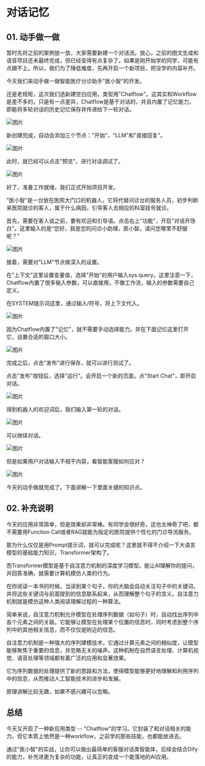 # 对话记忆

## **01.** 动手做一做

暂时先将之前的案例放一放，大家需要新建一个对话流。放心，之前的图文生成和语音项目还未最终完成，但已经变得有点复杂了。如果是刚开始学的同学，可能有点跟不上。所以，我们为了降低难度，先再开启一个新项目，把没学的内容补齐。

今天我们来动手做一做智能医疗分诊助手"医小智"的开发。

还是老规矩，这次我们选新建空白应用，类型用"Chatflow"。这其实和Workflow是差不多的，只是有一点差异，Chatflow是基于对话的，并且内置了记忆能力，即能将多轮对话的历史记忆保存并传递给下一轮对话。

![图片](_assets/1a4b72ffa801a962eb6a0bbe05db1265_MD5.webp)

新创建完成，自动会添加三个节点："开始"，"LLM"和"直接回复"。

![图片](_assets/6dfcf65e109be6937c675de51a3d0f0d_MD5.webp)

此时，就已经可以点击"预览"，进行对话调试了。

![图片](_assets/dd27deefa0bfed551e48f45ee0b71ddc_MD5.webp)

好了，准备工作就绪，我们正式开始项目开发。

"医小智"是一台放在医院大门口的机器人，它将代替问诊台的服务人员，初步判断来医院就诊的客人，属于什么病因，引导客人去相应的科室挂号就诊。

首先，需要在客人说之前，要有欢迎和引导语。点击右上"功能"，开启"对话开场白"。这里输入的是“您好，我是您的问诊小助理，医小智。请问您哪里不舒服呢？”

![图片](_assets/ee644e9ea8bf671311aeb086a4f3dfe0_MD5.webp)

接着，需要对"LLM"节点做深入的设置。

在"上下文"这里设置变量值，选择"开始"的用户输入sys.query。这里注意一下，Chatflow内置了很多输入参数，可以直接用，不像工作流，输入的参数需要自己定义。

在SYSTEM提示词这里，通过输入/符号，将上下文代入。

![图片](_assets/6fb92aaf8702e389dea2f45934346d45_MD5.webp)

因为Chatflow内置了"记忆"，就不需要手动选择能力。并在下面记忆这里打开它，设置合适的窗口大小。

![图片](_assets/2e545e3f552ef11e522f3511da386b42_MD5.webp)

完成之后，点击"发布"进行保存，就可以进行测试了。

点击"发布"按钮后，选择"运行"。会开启一个新的页面，点"Start Chat"，即开启对话。

![图片](_assets/8d5274ef66222833f802d81c86b4e705_MD5.webp)

得到机器人的欢迎词后，我们输入第一轮的对话。

![图片](_assets/85cf569d8fc17c227c3aa75e6a3239ab_MD5.webp)

可以继续对话。

![图片](_assets/f4123446bfc46c0dae9aa1e3e7eb1d8e_MD5.webp)

但是如果用户对话输入不相干内容，看智能客服如何应对？

![图片](_assets/e59d8a6cf1c77d4a0cf7ccc33ea01770_MD5.webp)

今天的动手做就完成了。下面讲解一下里面关键的知识点。

## **02.** 补充说明

今天的应用非常简单，但是效果却非常棒。有同学会很好奇，这也太神奇了吧，都不需要用Function Call或者RAG就能为指定的医院提供个性化的门诊导流服务。

那为什么仅仅是用Prompt提示词，就可以完成呢？这里就不得不介绍一下大语言模型的基础能力知识，Transformer架构了。

而Transformer模型是基于自注意力机制的深度学习模型。能让AI理解你的提问，并回答准确，就需要计算机模仿人类的行为。

在你阅读一本书的时候，当读到某个句子，你的大脑会自动关注句子中的关键词，并将这些关键词与前面提到的信息联系起来，从而理解整个句子的含义。自注意力机制就是模仿这种人类阅读理解过程的一种算法。

简单来说，自注意力机制允许模型在处理序列数据（如句子）时，自动找出序列中各个元素之间的关联。它能够让模型在处理某个位置的信息时，同时考虑到整个序列中的其他相关信息，而不仅仅是附近的信息。

自注意力机制是一种强大的序列建模技术，它通过计算元素之间的相似度，让模型能够聚焦于重要的信息，并忽略无关的噪声。这种机制在自然语言处理、计算机视觉、语音处理等领域都有着广泛的应用和显著效果。

它为序列数据的处理提供了新的思路和方法，使得模型能够更好地理解和利用序列中的信息，从而推动人工智能技术的进步和发展。

原理讲解比较无趣，如果不感兴趣可以忽略。

## **总结**

今天又开启了一种新应用类型 -- "Chatflow"的学习。它封装了和对话相关的能力。但它本质上依然是一种workflow，之前学的那些技能，也都能放进去。

通过"医小智"的实战，让你可以做出最简单的客服对话类智能体，后续会结合Dify的能力，补充进更为复杂的功能，让真正的变成一个能落地的AI应用。